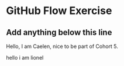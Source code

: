 # GitHub Flow Exercise

## Add anything below this line

Hello, I am Caelen, nice to be part of Cohort 5.

hello i am lionel

